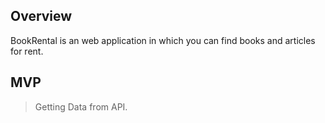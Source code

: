 

## Overview
BookRental is an web application in which you can find books and articles for rent.

## MVP
> Getting Data from API.
